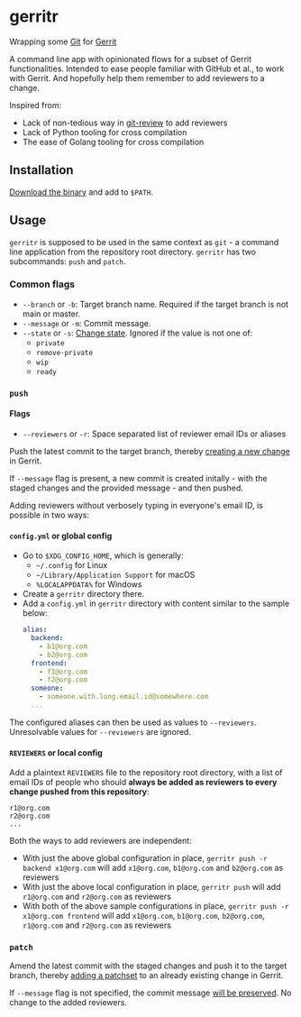 # gerritr

Wrapping some [Git](https://git-scm.com/) for [Gerrit](https://www.gerritcodereview.com/)

A command line app with opinionated flows for a subset of Gerrit functionalities. Intended to ease people familiar with GitHub et al., to work with Gerrit. And hopefully help them remember to add reviewers to a change.

Inspired from:
* Lack of non-tedious way in [git-review](https://docs.opendev.org/opendev/git-review/latest/) to add reviewers
* Lack of Python tooling for cross compilation
* The ease of Golang tooling for cross compilation

## Installation
[Download the binary](https://github.com/aruncveli/gerritr/releases) and add to `$PATH`.

## Usage
`gerritr` is supposed to be used in the same context as `git` - a command line application from the repository root directory. `gerritr` has two subcommands: `push` and `patch`.

### Common flags
* `--branch` or `-b`: Target branch name. Required if the target branch is not main or master.
* `--message` or `-m`: Commit message.
* `--state` or `-s`: [Change state](https://gerrit-documentation.storage.googleapis.com/Documentation/3.6.2/user-upload.html#private). Ignored if the value is not one of:
	* `private`
	* `remove-private`
	* `wip`
	* `ready`

### `push`

#### Flags
* `--reviewers` or `-r`: Space separated list of reviewer email IDs or aliases

Push the latest commit to the target branch, thereby [creating a new change](https://gerrit-documentation.storage.googleapis.com/Documentation/3.6.2/intro-gerrit-walkthrough.html#_creating_the_review) in Gerrit.

If `--message` flag is present, a new commit is created initally - with the staged changes and the provided message - and then pushed.

Adding reviewers without verbosely typing in everyone's email ID, is possible in two ways:
#### `config.yml` or global config
* Go to `$XDG_CONFIG_HOME`, which is generally:
	* `~/.config` for Linux
	* `~/Library/Application Support` for macOS
	* `%LOCALAPPDATA%` for Windows
* Create a `gerritr` directory there.
* Add a `config.yml` in `gerritr` directory with content similar to the sample below:
	```YAML
	alias:
	  backend:
		- b1@org.com
		- b2@org.com
	  frontend:
		- f1@org.com
		- f2@org.com
	  someone:
	    - someone.with.long.email.id@somewhere.com
	  ...
	```
The configured aliases can then be used as values to `--reviewers`. Unresolvable values for `--reviewers` are ignored.

#### `REVIEWERS` or local config
Add a plaintext `REVIEWERS` file to the repository root directory, with a list of email IDs of people who should **always be added as reviewers to every change pushed from this repository**:
```Text
r1@org.com
r2@org.com
...
```

Both the ways to add reviewers are independent:
* With just the above global configuration in place, `gerritr push -r backend x1@org.com` will add `x1@org.com`, `b1@org.com` and `b2@org.com` as reviewers
* With just the above local configuration in place, `gerritr push` will add `r1@org.com` and `r2@org.com` as reviewers
* With both of the above sample configurations in place, `gerritr push -r x1@org.com frontend` will add `x1@org.com`, `b1@org.com`, `b2@org.com`, `r1@org.com` and `r2@org.com` as reviewers

### `patch`

Amend the latest commit with the staged changes and push it to the target branch, thereby [adding a patchset](https://gerrit-documentation.storage.googleapis.com/Documentation/3.6.2/intro-gerrit-walkthrough.html#_reworking_the_change) to an already existing change in Gerrit.

If `--message` flag is not specified, the commit message [will be preserved](https://git-scm.com/docs/git-commit#Documentation/git-commit.txt---no-edit). No change to the added reviewers.
